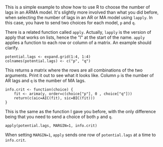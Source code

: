 This is a simple example to show how to use R to choose the number of lags in an ARMA model. It's slightly more involved than what you did before, when selecting the number of lags in an AR or MA model using `lapply`. In this case, you have to send two choices for each model, `p` and `q`.

There is a related function called `apply`. Actually, `lapply` is the version of apply that works on lists, hence the "l" at the start of the name. `apply` applies a function to each row or column of a matrix. An example should clarify.

```
potential.lags <- expand.grid(1:4, 1:4)
colnames(potential.lags) <- c("p", "q")
```

This returns a matrix where the rows are all combinations of the two arguments. Print it out to see what it looks like. Column `p` is the number of AR lags and `q` is the number of MA lags.

```
info.crit <- function(choice) {
    fit <- arima(y, order=c(choice["p"], 0 , choice["q"]))
    return(c(aic=AIC(fit), sic=BIC(fit)))
}
```

This is the same as the function I gave you before, with the only difference being that you need to send a choice of both `p` and `q`.

```
apply(potential.lags, MARGIN=1, info.crit)
```

When setting `MARGIN=1`, `apply` sends one row of `potential.lags` at a time to `info.crit`.